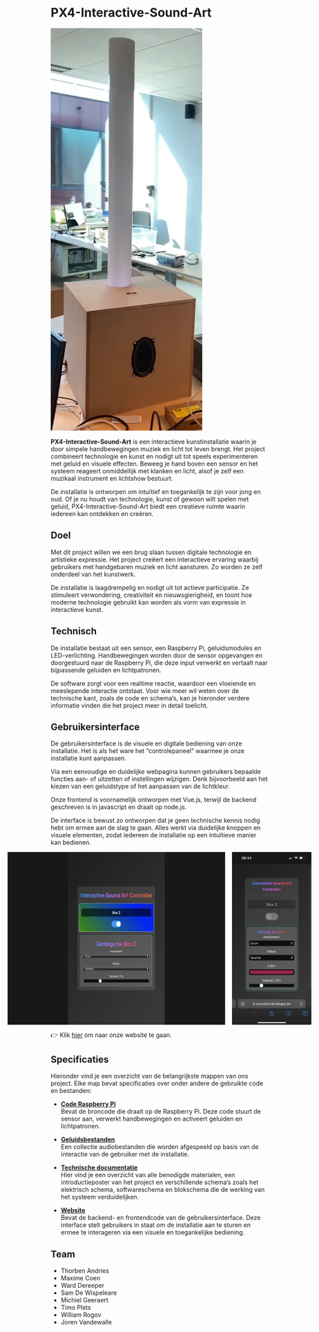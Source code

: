 # PX4-Interactive-Sound-Art

![Box resultaat](./Technische_documentatie/Foto's/Box_eind.png)

**PX4-Interactive-Sound-Art** is een interactieve kunstinstallatie waarin je door simpele handbewegingen muziek en licht tot leven brengt. Het project combineert technologie en kunst en nodigt uit tot speels experimenteren met geluid en visuele effecten. Beweeg je hand boven een sensor en het systeem reageert onmiddellijk met klanken en licht, alsof je zelf een muzikaal instrument en lichtshow bestuurt.

De installatie is ontworpen om intuïtief en toegankelijk te zijn voor jong en oud. Of je nu houdt van technologie, kunst of gewoon wilt spelen met geluid, PX4-Interactive-Sound-Art biedt een creatieve ruimte waarin iedereen kan ontdekken en creëren.

## Doel

Met dit project willen we een brug slaan tussen digitale technologie en artistieke expressie. Het project creëert een interactieve ervaring waarbij gebruikers met handgebaren muziek en licht aansturen. Zo worden ze zelf onderdeel van het kunstwerk.

De installatie is laagdrempelig en nodigt uit tot actieve participatie. Ze stimuleert verwondering, creativiteit en nieuwsgierigheid, en toont hoe moderne technologie gebruikt kan worden als vorm van expressie in interactieve kunst.

## Technisch

De installatie bestaat uit een sensor, een Raspberry Pi, geluidsmodules en LED-verlichting. Handbewegingen worden door de sensor opgevangen en doorgestuurd naar de Raspberry Pi, die deze input verwerkt en vertaalt naar bijpassende geluiden en lichtpatronen.

De software zorgt voor een realtime reactie, waardoor een vloeiende en meeslepende interactie ontstaat. Voor wie meer wil weten over de technische kant, zoals de code en schema’s, kan je hieronder verdere informatie vinden die het project meer in detail toelicht.

## Gebruikersinterface

De gebruikersinterface is de visuele en digitale bediening van onze installatie. Het is als het ware het “controlepaneel” waarmee je onze installatie kunt aanpassen.

Via een eenvoudige en duidelijke webpagina kunnen gebruikers bepaalde functies aan- of uitzetten of instellingen wijzigen. Denk bijvoorbeeld aan het kiezen van een geluidstype of het aanpassen van de lichtkleur.

Onze frontend is voornamelijk ontworpen met Vue.js, terwijl de backend geschreven is in javascript en draait op node.js.

De interface is bewust zo ontworpen dat je geen technische kennis nodig hebt om ermee aan de slag te gaan. Alles werkt via duidelijke knoppen en visuele elementen, zodat iedereen de installatie op een intuïtieve manier kan bedienen.

<div style="display: flex; justify-content: center; gap: 16px;">
  <img src="./Technische_documentatie/Foto's/desktop_view.jpeg" alt="Frontend desktop" style="max-height: 400px;">
  <img src="./Technische_documentatie/Foto's/mobile_view.jpeg" alt="Frontend mobiel" style="max-height: 400px;">
</div>

👉 Klik <a href="https://soundart.devbitapp.be/" target="_blank" rel="noopener noreferrer">
hier</a> om naar onze website te gaan.


## Specificaties

Hieronder vind je een overzicht van de belangrijkste mappen van ons project. Elke map bevat specificaties over onder andere de gebruikte code en bestanden:

- **[Code Raspberry Pi](/Code_Raspberry_Pi)**  
  Bevat de broncode die draait op de Raspberry Pi. Deze code stuurt de sensor aan, verwerkt handbewegingen en activeert geluiden en lichtpatronen.

- **[Geluidsbestanden](/Geluidsbestanden)**  
  Een collectie audiobestanden die worden afgespeeld op basis van de interactie van de gebruiker met de installatie.

- **[Technische documentatie](/Technische_documentatie)**  
  Hier vind je een overzicht van alle benodigde materialen, een introductieposter van het project en verschillende schema’s zoals het elektrisch schema, softwareschema en blokschema die de werking van het systeem verduidelijken.

- **[Website](/website)**  
  Bevat de backend- en frontendcode van de gebruikersinterface. Deze interface stelt gebruikers in staat om de installatie aan te sturen en ermee te interageren via een visuele en toegankelijke bediening.

## Team

- Thorben Andries  
- Maxime Coen  
- Ward Dereeper  
- Sam De Wispeleare  
- Michiel Geeraert  
- Timo Plets  
- William Rogov  
- Joren Vandewalle
